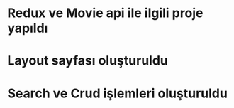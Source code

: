 # Redux ve Movie api ile ilgili proje yapıldı
# Layout sayfası oluşturuldu
# Search ve Crud işlemleri oluşturuldu
# 
